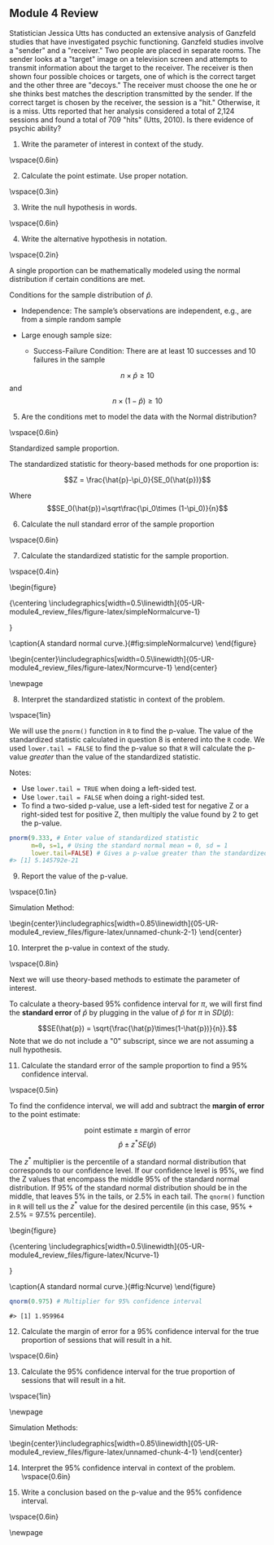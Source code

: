 ## Module 4 Review

Statistician Jessica Utts has conducted an extensive analysis of Ganzfeld studies that have investigated psychic functioning. Ganzfeld studies involve a "sender" and a "receiver." Two people are placed in separate rooms.  The sender looks at a "target" image on a television screen and attempts to transmit information about the target to the receiver.  The receiver is then shown four possible choices or targets, one of which is the correct target and the other three are "decoys."  The receiver must choose the one he or she thinks best matches the description transmitted by the sender.  If the correct target is chosen by the receiver, the session is a "hit."  Otherwise, it is a miss.  Utts reported that her analysis considered a total of 2,124 sessions and found a total of 709 "hits" (Utts, 2010).  Is there evidence of psychic ability?

1.	Write the parameter of interest in context of the study.

\vspace{0.6in}


2.  Calculate the point estimate.  Use proper notation.

\vspace{0.3in}

3.  Write the null hypothesis in words.

\vspace{0.6in}

4.  Write the alternative hypothesis in notation.

\vspace{0.2in}

A single proportion can be mathematically modeled using the normal distribution if certain conditions are met.

Conditions for the sample distribution of $\hat{p}$.

* Independence: The sample’s observations are independent, e.g., are from a simple random sample

* Large enough sample size:  

    * Success-Failure Condition: There are at least 10 successes and 10 failures in the sample 

$$n \times \hat{p} \ge 10$$ and $$n \times (1-\hat{p}) \ge 10$$

5. Are the conditions met to model the data with the Normal distribution?

\vspace{0.6in}

Standardized sample proportion. 

The standardized statistic for theory-based methods for one proportion is:

$$Z = \frac{\hat{p}-\pi_0}{SE_0(\hat{p})}$$

Where $$SE_0(\hat{p})=\sqrt\frac{\pi_0\times (1-\pi_0)}{n}$$


6. Calculate the null standard error of the sample proportion

\vspace{0.6in}

7. Calculate the standardized statistic for the sample proportion.

\vspace{0.4in}

\begin{figure}

{\centering \includegraphics[width=0.5\linewidth]{05-UR-module4_review_files/figure-latex/simpleNormalcurve-1} 

}

\caption{A standard normal curve.}(\#fig:simpleNormalcurve)
\end{figure}


\begin{center}\includegraphics[width=0.5\linewidth]{05-UR-module4_review_files/figure-latex/Normcurve-1} \end{center}

\newpage

8. Interpret the standardized statistic in context of the problem.

\vspace{1in}

We will use the `pnorm()` function in `R` to find the p-value. The value of the standardized statistic calculated in question 8 is entered into the `R` code.  We used `lower.tail = FALSE` to find the p-value so that `R` will calculate the p-value *greater* than the value of the standardized statistic.  

Notes:

* Use `lower.tail = TRUE` when doing a left-sided test.
* Use `lower.tail = FALSE` when doing a right-sided test.
* To find a two-sided p-value, use a left-sided test for negative Z or a right-sided test for positive Z, then multiply the value found by 2 to get the p-value.


``` r
pnorm(9.333, # Enter value of standardized statistic
      m=0, s=1, # Using the standard normal mean = 0, sd = 1
      lower.tail=FALSE) # Gives a p-value greater than the standardized statistic
#> [1] 5.145792e-21
```

9. Report the value of the p-value.

\vspace{0.1in}

Simulation Method:

\begin{center}\includegraphics[width=0.85\linewidth]{05-UR-module4_review_files/figure-latex/unnamed-chunk-2-1} \end{center}

10.  Interpret the p-value in context of the study.

\vspace{0.8in}

Next we will use theory-based methods to estimate the parameter of interest.  

To calculate a theory-based 95\% confidence interval for $\pi$, we will first find the **standard error** of $\hat{p}$ by plugging in the value of $\hat{p}$ for $\pi$ in $SD(\hat{p})$:

$$SE(\hat{p}) = \sqrt{\frac{\hat{p}\times(1-\hat{p})}{n}}.$$
Note that we do not include a "0" subscript, since we are not assuming a null hypothesis. 

11.  Calculate the standard error of the sample proportion to find a 95\% confidence interval.

\vspace{0.5in}

To find the confidence interval, we will add and subtract the **margin of error** to the point estimate:

$$\text{point estimate}\pm\text{margin of error}$$
$$\hat{p}\pm z^* SE(\hat{p})$$

The $z^*$ multiplier is the percentile of a standard normal distribution that corresponds to our confidence level. If our confidence level is 95\%, we find the Z values that encompass the middle 95\% of the standard normal distribution.  If 95\% of the standard normal distribution should be in the middle, that leaves 5\% in the tails, or 2.5\% in each tail.  The `qnorm()` function in `R` will tell us the $z^*$ value for the desired percentile (in this case, 95\% + 2.5\% = 97.5\% percentile). 

\begin{figure}

{\centering \includegraphics[width=0.5\linewidth]{05-UR-module4_review_files/figure-latex/Ncurve-1} 

}

\caption{A standard normal curve.}(\#fig:Ncurve)
\end{figure}


``` r
qnorm(0.975) # Multiplier for 95% confidence interval
```

```
#> [1] 1.959964
```
12.  Calculate the margin of error for a 95\% confidence interval for the true proportion of sessions that will result in a hit.

\vspace{0.6in}

13.  Calculate the 95\% confidence interval for the true proportion of sessions that will result in a hit. 

\vspace{1in}

\newpage

Simulation Methods:

\begin{center}\includegraphics[width=0.85\linewidth]{05-UR-module4_review_files/figure-latex/unnamed-chunk-4-1} \end{center}

14.  Interpret the 95\% confidence interval in context of the problem.
\vspace{0.6in}

15.  Write a conclusion based on the p-value and the 95\% confidence interval.

\vspace{0.6in}

\newpage
